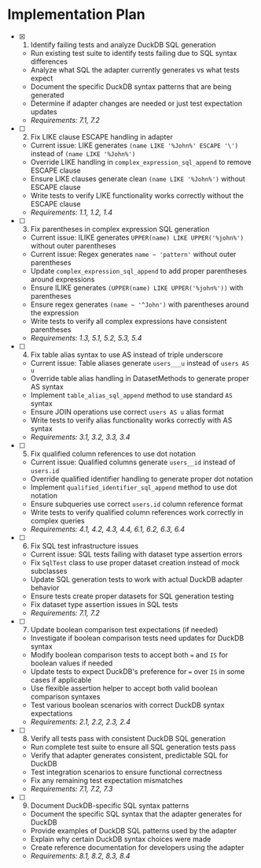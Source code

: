 # Implementation Plan

- [x] 1. Identify failing tests and analyze DuckDB SQL generation
  - Run existing test suite to identify tests failing due to SQL syntax differences
  - Analyze what SQL the adapter currently generates vs what tests expect
  - Document the specific DuckDB syntax patterns that are being generated
  - Determine if adapter changes are needed or just test expectation updates
  - _Requirements: 7.1, 7.2_

- [ ] 2. Fix LIKE clause ESCAPE handling in adapter
  - Current issue: LIKE generates `(name LIKE '%John%' ESCAPE '\')` instead of `(name LIKE '%John%')`
  - Override LIKE handling in `complex_expression_sql_append` to remove ESCAPE clause
  - Ensure LIKE clauses generate clean `(name LIKE '%John%')` without ESCAPE clause
  - Write tests to verify LIKE functionality works correctly without the ESCAPE clause
  - _Requirements: 1.1, 1.2, 1.4_

- [ ] 3. Fix parentheses in complex expression SQL generation
  - Current issue: ILIKE generates `UPPER(name) LIKE UPPER('%john%')` without outer parentheses
  - Current issue: Regex generates `name ~ 'pattern'` without outer parentheses
  - Update `complex_expression_sql_append` to add proper parentheses around expressions
  - Ensure ILIKE generates `(UPPER(name) LIKE UPPER('%john%'))` with parentheses
  - Ensure regex generates `(name ~ '^John')` with parentheses around the expression
  - Write tests to verify all complex expressions have consistent parentheses
  - _Requirements: 1.3, 5.1, 5.2, 5.3, 5.4_

- [ ] 4. Fix table alias syntax to use AS instead of triple underscore
  - Current issue: Table aliases generate `users___u` instead of `users AS u`
  - Override table alias handling in DatasetMethods to generate proper AS syntax
  - Implement `table_alias_sql_append` method to use standard `AS` syntax
  - Ensure JOIN operations use correct `users AS u` alias format
  - Write tests to verify alias functionality works correctly with AS syntax
  - _Requirements: 3.1, 3.2, 3.3, 3.4_

- [ ] 5. Fix qualified column references to use dot notation
  - Current issue: Qualified columns generate `users__id` instead of `users.id`
  - Override qualified identifier handling to generate proper dot notation
  - Implement `qualified_identifier_sql_append` method to use dot notation
  - Ensure subqueries use correct `users.id` column reference format
  - Write tests to verify qualified column references work correctly in complex queries
  - _Requirements: 4.1, 4.2, 4.3, 4.4, 6.1, 6.2, 6.3, 6.4_

- [ ] 6. Fix SQL test infrastructure issues
  - Current issue: SQL tests failing with dataset type assertion errors
  - Fix `SqlTest` class to use proper dataset creation instead of mock subclasses
  - Update SQL generation tests to work with actual DuckDB adapter behavior
  - Ensure tests create proper datasets for SQL generation testing
  - Fix dataset type assertion issues in SQL tests
  - _Requirements: 7.1, 7.2_

- [ ] 7. Update boolean comparison test expectations (if needed)
  - Investigate if boolean comparison tests need updates for DuckDB syntax
  - Modify boolean comparison tests to accept both `=` and `IS` for boolean values if needed
  - Update tests to expect DuckDB's preference for `=` over `IS` in some cases if applicable
  - Use flexible assertion helper to accept both valid boolean comparison syntaxes
  - Test various boolean scenarios with correct DuckDB syntax expectations
  - _Requirements: 2.1, 2.2, 2.3, 2.4_

- [ ] 8. Verify all tests pass with consistent DuckDB SQL generation
  - Run complete test suite to ensure all SQL generation tests pass
  - Verify that adapter generates consistent, predictable SQL for DuckDB
  - Test integration scenarios to ensure functional correctness
  - Fix any remaining test expectation mismatches
  - _Requirements: 7.1, 7.2, 7.3_

- [ ] 9. Document DuckDB-specific SQL syntax patterns
  - Document the specific SQL syntax that the adapter generates for DuckDB
  - Provide examples of DuckDB SQL patterns used by the adapter
  - Explain why certain DuckDB syntax choices were made
  - Create reference documentation for developers using the adapter
  - _Requirements: 8.1, 8.2, 8.3, 8.4_